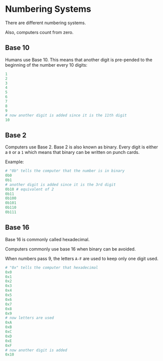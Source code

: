 # Numbering Systems

There are different numbering systems.

Also, computers count from zero.

## Base 10

Humans use Base 10.
This means that another digit is pre-pended to the beginning of the number every 10 digits:

```py
1
2
3
4
5
6
7
8
9
# now another digit is added since it is the 11th digit
10
```

## Base 2

Computers use Base 2.
Base 2 is also known as binary.
Every digit is either a `0` or a `1` which means that binary can be written on punch cards.

Example:

```py
# "0b" tells the computer that the number is in binary
0b0
0b1
# another digit is added since it is the 3rd digit
0b10 # equivalent of 2
0b11
0b100
0b101
0b110
0b111
```

## Base 16

Base 16 is commonly called hexadecimal.

Computers commonly use base 16 when binary can be avoided.

When numbers pass 9, the letters `A-F` are used to keep only one digit used.

```py
# "0x" tells the computer that hexadecimal
0x0
0x1
0x2
0x3
0x4
0x5
0x6
0x7
0x8
0x9
# now letters are used
0xA
0xB
0xC
0xD
0xE
0xF
# now another digit is added
0x10
```
